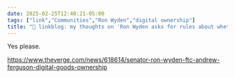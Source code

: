 ```yaml
---
date: 2025-02-25T12:40:21-05:00
tags: ["link","Communities","Ron Wyden","digital ownership"]
title: "🔗 linkblog: my thoughts on 'Ron Wyden asks for rules about whether you own your digital purchases'"
---
```

Yes please.

https://www.theverge.com/news/618614/senator-ron-wyden-ftc-andrew-ferguson-digital-goods-ownership